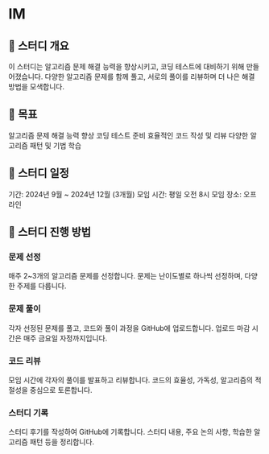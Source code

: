 # IM
## 📝 스터디 개요
이 스터디는 알고리즘 문제 해결 능력을 향상시키고, 코딩 테스트에 대비하기 위해 만들어졌습니다. 다양한 알고리즘 문제를 함께 풀고, 서로의 풀이를 리뷰하며 더 나은 해결 방법을 모색합니다.

## 🎯 목표
알고리즘 문제 해결 능력 향상
코딩 테스트 준비
효율적인 코드 작성 및 리뷰
다양한 알고리즘 패턴 및 기법 학습
## 📅 스터디 일정
기간: 2024년 9월 ~ 2024년 12월 (3개월)
모임 시간: 평일 오전 8시
모임 장소: 오프라인
## 🔄 스터디 진행 방법
### 문제 선정

매주 2~3개의 알고리즘 문제를 선정합니다.
문제는 난이도별로 하나씩 선정하며, 다양한 주제를 다룹니다.
### 문제 풀이

각자 선정된 문제를 풀고, 코드와 풀이 과정을 GitHub에 업로드합니다.
업로드 마감 시간은 매주 금요일 자정까지입니다.
### 코드 리뷰
모임 시간에 각자의 풀이를 발표하고 리뷰합니다.
코드의 효율성, 가독성, 알고리즘의 적절성을 중심으로 토론합니다.
### 스터디 기록
스터디 후기를 작성하여 GitHub에 기록합니다.
스터디 내용, 주요 논의 사항, 학습한 알고리즘 패턴 등을 정리합니다.
